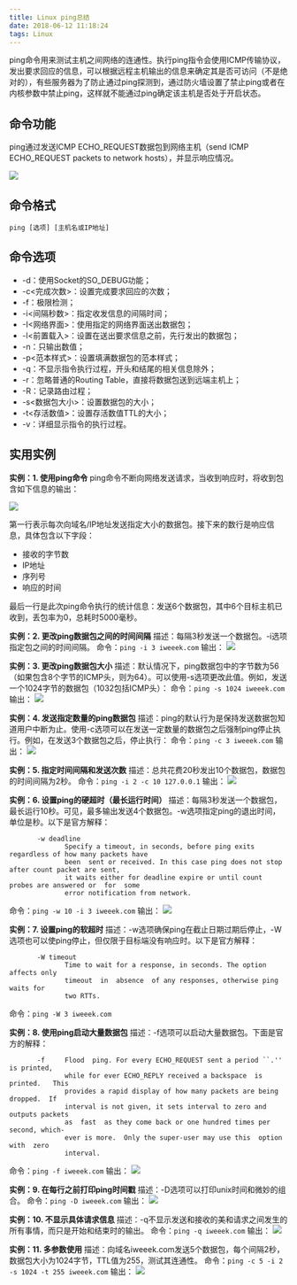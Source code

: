 ```yaml
---
title: Linux ping总结
date: 2018-06-12 11:18:24
tags: Linux
---
```


ping命令用来测试主机之间网络的连通性。执行ping指令会使用ICMP传输协议，发出要求回应的信息，可以根据远程主机输出的信息来确定其是否可访问（不是绝对的），有些服务器为了防止通过ping探测到，通过防火墙设置了禁止ping或者在内核参数中禁止ping，这样就不能通过ping确定该主机是否处于开启状态。

<!-- more -->
## 命令功能

ping通过发送ICMP ECHO_REQUEST数据包到网络主机（send ICMP ECHO_REQUEST packets to network hosts），并显示响应情况。

![](http://pabfn7ecx.bkt.clouddn.com/ping/ping-man.png)

## 命令格式

`ping [选项] [主机名或IP地址]`

## 命令选项

- -d：使用Socket的SO_DEBUG功能；
- -c<完成次数>：设置完成要求回应的次数；
- -f：极限检测；
- -i<间隔秒数>：指定收发信息的间隔时间；
- -I<网络界面>：使用指定的网络界面送出数据包；
- -l<前置载入>：设置在送出要求信息之前，先行发出的数据包；
- -n：只输出数值；
- -p<范本样式>：设置填满数据包的范本样式；
- -q：不显示指令执行过程，开头和结尾的相关信息除外；
- -r：忽略普通的Routing Table，直接将数据包送到远端主机上；
- -R：记录路由过程；
- -s<数据包大小>：设置数据包的大小；
- -t<存活数值>：设置存活数值TTL的大小；
- -v：详细显示指令的执行过程。


## 实用实例

**实例：1. 使用ping命令**
ping命令不断向网络发送请求，当收到响应时，将收到包含如下信息的输出：

![](http://pabfn7ecx.bkt.clouddn.com/ping/ping.png)

第一行表示每次向域名/IP地址发送指定大小的数据包。接下来的数行是响应信息，具体包含以下字段：

- 接收的字节数
- IP地址
- 序列号
- 响应的时间

最后一行是此次ping命令执行的统计信息：发送6个数据包，其中6个目标主机已收到，丢包率为0，总耗时5000毫秒。


**实例：2. 更改ping数据包之间的时间间隔**
描述：每隔3秒发送一个数据包。-i选项指定包之间的时间间隔。
命令：`ping -i 3 iweeek.com` 
输出：
![](http://pabfn7ecx.bkt.clouddn.com/ping/ping-i.png)


**实例：3. 更改ping数据包大小**
描述：默认情况下，ping数据包中的字节数为56（如果包含8个字节的ICMP头，则为64）。可以使用-s选项更改此值。例如，发送一个1024字节的数据包（1032包括ICMP头）：
命令：`ping -s 1024 iweeek.com` 
输出：
![](http://pabfn7ecx.bkt.clouddn.com/ping/ping-s.png)

**实例：4. 发送指定数量的ping数据包**
描述：ping的默认行为是保持发送数据包知道用户中断为止。使用-c选项可以在发送一定数量的数据包之后强制ping停止执行。例如，在发送3个数据包之后，停止执行：
命令：`ping -c 3 iweeek.com` 
输出：
![](http://pabfn7ecx.bkt.clouddn.com/ping/ping-host.png)


**实例：5. 指定时间间隔和发送次数**
描述：总共花费20秒发出10个数据包，数据包的时间间隔为2秒。
命令：`ping -i 2 -c 10 127.0.0.1` 
输出：
![](http://pabfn7ecx.bkt.clouddn.com/ping/ping-i-c.png)

**实例：6. 设置ping的硬超时（最长运行时间）**
描述：每隔3秒发送一个数据包，最长运行10秒。可见，最多输出发送4个数据包。-w选项指定ping的退出时间，单位是秒。以下是官方解释：

```
       -w deadline
              Specify a timeout, in seconds, before ping exits regardless of how many packets have
              been  sent or received. In this case ping does not stop after count packet are sent,
              it waits either for deadline expire or until count probes are answered or  for  some
              error notification from network.
```
命令：`ping -w 10 -i 3 iweeek.com` 
输出：
![](http://pabfn7ecx.bkt.clouddn.com/ping/ping-w.png)


**实例：7. 设置ping的软超时**
描述：-w选项确保ping在截止日期过期后停止，-W选项也可以使ping停止，但仅限于目标端没有响应时。以下是官方解释：

```
       -W timeout
              Time to wait for a response, in seconds. The option affects only
              timeout  in  absence  of any responses, otherwise ping waits for
              two RTTs.
```
命令：`ping -W 3 iweeek.com` 



**实例：8. 使用ping启动大量数据包**
描述：-f选项可以启动大量数据包。下面是官方的解释：

```
       -f     Flood  ping. For every ECHO_REQUEST sent a period ``.'' is printed,
              while for ever ECHO_REPLY received a backspace  is  printed.   This
              provides a rapid display of how many packets are being dropped.  If
              interval is not given, it sets interval to zero and outputs packets
              as  fast  as they come back or one hundred times per second, which‐
              ever is more.  Only the super-user may use this  option  with  zero
              interval.
```
命令：`ping -f iweeek.com` 
输出：
![](http://pabfn7ecx.bkt.clouddn.com/ping/ping-f.png)


**实例：9. 在每行之前打印ping时间戳**
描述：-D选项可以打印unix时间和微妙的组合。
命令：`ping -D iweeek.com` 
输出：
![](http://pabfn7ecx.bkt.clouddn.com/ping/ping-D.png)


**实例：10. 不显示具体请求信息**
描述：-q不显示发送和接收的美和请求之间发生的所有事情，而只是开始和结束时的输出。
命令：`ping -q iweeek.com` 
输出：
![](http://pabfn7ecx.bkt.clouddn.com/ping/ping-q.png)

**实例：11. 多参数使用**
描述：向域名iweeek.com发送5个数据包，每个间隔2秒，数据包大小为1024字节，TTL值为255，测试其连通性。
命令：`ping -c 5 -i 2 -s 1024 -t 255 iweeek.com` 
输出：
![](http://pabfn7ecx.bkt.clouddn.com/ping/ping-mul-params.png)


